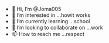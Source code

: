 - 👋 Hi, I’m @Joma005
- 👀 I’m interested in ...howit works 
- 🌱 I’m currently learning ...school
- 💞️ I’m looking to collaborate on ...work
- 📫 How to reach me ...respect

<!---
Joma005/Joma005 is a ✨ special ✨ repository because its `README.md` (this file) appears on your GitHub profile.
You can click the Preview link to take a look at your changes.
--->
